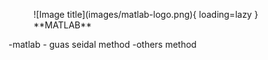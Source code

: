 

<figure markdown="span">
![Image title](images/matlab-logo.png){ loading=lazy }
  <figcaption>**MATLAB**</figcaption>
</figure>






-matlab - guas seidal method
-others method


